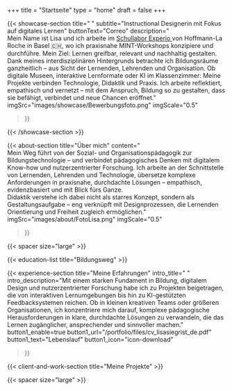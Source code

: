 +++
title = "Startseite"
type = "home"
draft = false
+++

{{< showcase-section
    title=" "
    subtitle="Instructional Designerin mit Fokus auf digitales Lernen"
    buttonText="Correo"
    description="<br/>Mein Name ist Lisa und ich arbeite im <a target='_blank' href='https://basel.lehre.roche.com/experio/'>Schullabor Experio </a>von Hoffmann-La Roche in Basel 🇨🇭, wo ich  praxisnahe MINT-Workshops konzipiere und durchführe. Mein Ziel: Lernen greifbar, relevant und nachhaltig gestalten. <br/>Dank meines interdisziplinären Hintergrunds betrachte ich Bildungsräume ganzheitlich – aus Sicht der Lernenden, Lehrenden und Organisation. Ob digitale Museen, interaktive Lernformate oder KI im Klassenzimmer: Meine Projekte verbinden Technologie, Didaktik und Praxis. Ich arbeite reflektiert, empathisch und vernetzt – mit dem Anspruch, Bildung so zu gestalten, dass sie befähigt, verbindet und neue Chancen eröffnet."
    imgSrc="images/showcase/Bewerbungsfoto.png"
    imgScale="0.5" 
 >}}

{{< /showcase-section >}}

{{< about-section
    title="Über mich"
    content="<br/>Mein Weg führt von der Sozial- und Organisationspädagogik zur Bildungstechnologie – und verbindet pädagogisches Denken mit digitalem Know-how und nutzerzentrierter Forschung. Ich arbeite an der Schnittstelle von Lernenden, Lehrenden und Technologie, übersetze komplexe Anforderungen in praxisnahe, durchdachte Lösungen – empathisch, evidenzbasiert und mit Blick fürs Ganze. <br/>Didaktik verstehe ich dabei nicht als starres Konzept, sondern als Gestaltungsaufgabe – eng verknüpft mit Designprozessen, die Lernenden Orientierung und Freiheit zugleich ermöglichen."
    imgSrc="images/about/FotoLisa.png"
    imgScale="0.5"
 >}}
 
{{< spacer size="large" >}}

{{< education-list
    title="Bildungsweg" >}}

{{< experience-section
    title="Meine Erfahrungen"
    intro_title=" "
    intro_description="Mit einem starken Fundament in Bildung, digitalem Design und nutzerzentrierter Forschung habe ich zu Projekten beigetragen, die von interaktiven Lernumgebungen bis hin zu KI-gestützten Feedbacksystemen reichen. Ob in kleinen kreativen Teams oder größeren Organisationen, ich konzentriere mich darauf, komplexe pädagogische Herausforderungen in klare, durchdachte Lösungen zu verwandeln, die das Lernen zugänglicher, ansprechender und sinnvoller machen." 
    button1_enable=true
    button1_url="/portfolio/files/cv_lisasiegrist_de.pdf"
    button1_text="Lebenslauf"
    button1_icon="icon-download" 
>}}

{{< client-and-work-section
    title="Meine Projekte" >}} 

{{< spacer size="large" >}}